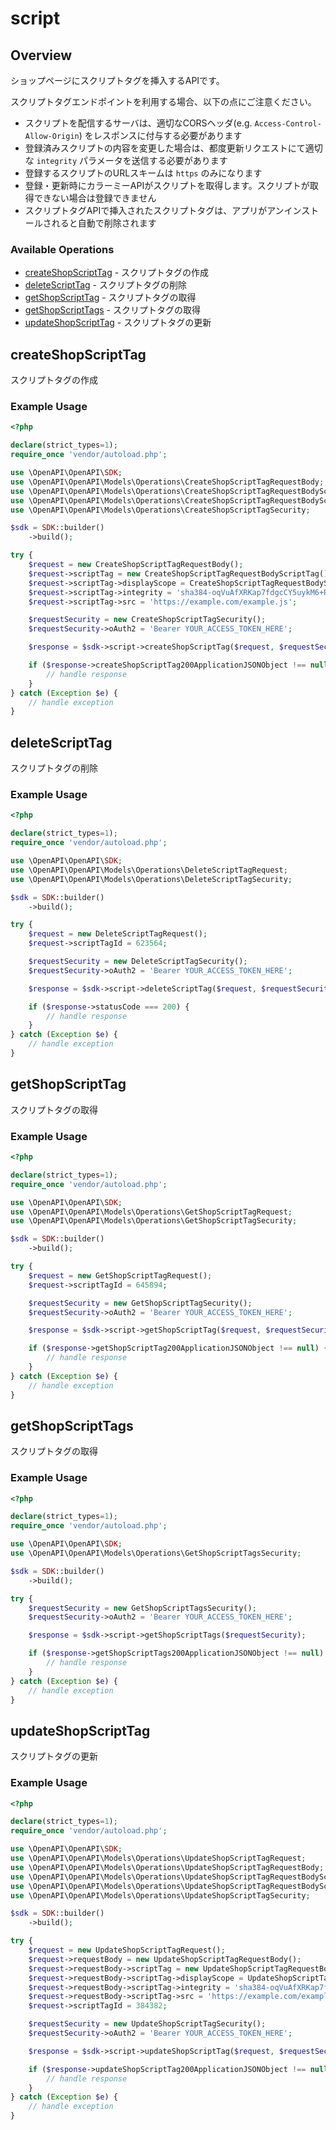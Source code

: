 # script

## Overview

ショップページにスクリプトタグを挿入するAPIです。

スクリプトタグエンドポイントを利用する場合、以下の点にご注意ください。
- スクリプトを配信するサーバは、適切なCORSヘッダ(e.g. `Access-Control-Allow-Origin`) をレスポンスに付与する必要があります
- 登録済みスクリプトの内容を変更した場合は、都度更新リクエストにて適切な `integrity` パラメータを送信する必要があります
- 登録するスクリプトのURLスキームは `https` のみになります
- 登録・更新時にカラーミーAPIがスクリプトを取得します。スクリプトが取得できない場合は登録できません
- スクリプトタグAPIで挿入されたスクリプトタグは、アプリがアンインストールされると自動で削除されます


### Available Operations

* [createShopScriptTag](#createshopscripttag) - スクリプトタグの作成
* [deleteScriptTag](#deletescripttag) - スクリプトタグの削除
* [getShopScriptTag](#getshopscripttag) - スクリプトタグの取得
* [getShopScriptTags](#getshopscripttags) - スクリプトタグの取得
* [updateShopScriptTag](#updateshopscripttag) - スクリプトタグの更新

## createShopScriptTag

スクリプトタグの作成

### Example Usage

```php
<?php

declare(strict_types=1);
require_once 'vendor/autoload.php';

use \OpenAPI\OpenAPI\SDK;
use \OpenAPI\OpenAPI\Models\Operations\CreateShopScriptTagRequestBody;
use \OpenAPI\OpenAPI\Models\Operations\CreateShopScriptTagRequestBodyScriptTag;
use \OpenAPI\OpenAPI\Models\Operations\CreateShopScriptTagRequestBodyScriptTagDisplayScopeEnum;
use \OpenAPI\OpenAPI\Models\Operations\CreateShopScriptTagSecurity;

$sdk = SDK::builder()
    ->build();

try {
    $request = new CreateShopScriptTagRequestBody();
    $request->scriptTag = new CreateShopScriptTagRequestBodyScriptTag();
    $request->scriptTag->displayScope = CreateShopScriptTagRequestBodyScriptTagDisplayScopeEnum::SHOP;
    $request->scriptTag->integrity = 'sha384-oqVuAfXRKap7fdgcCY5uykM6+R9GqQ8K/uxy9rx7HNQlGYl1kPzQho1wx4JwY8wC';
    $request->scriptTag->src = 'https://example.com/example.js';

    $requestSecurity = new CreateShopScriptTagSecurity();
    $requestSecurity->oAuth2 = 'Bearer YOUR_ACCESS_TOKEN_HERE';

    $response = $sdk->script->createShopScriptTag($request, $requestSecurity);

    if ($response->createShopScriptTag200ApplicationJSONObject !== null) {
        // handle response
    }
} catch (Exception $e) {
    // handle exception
}
```

## deleteScriptTag

スクリプトタグの削除

### Example Usage

```php
<?php

declare(strict_types=1);
require_once 'vendor/autoload.php';

use \OpenAPI\OpenAPI\SDK;
use \OpenAPI\OpenAPI\Models\Operations\DeleteScriptTagRequest;
use \OpenAPI\OpenAPI\Models\Operations\DeleteScriptTagSecurity;

$sdk = SDK::builder()
    ->build();

try {
    $request = new DeleteScriptTagRequest();
    $request->scriptTagId = 623564;

    $requestSecurity = new DeleteScriptTagSecurity();
    $requestSecurity->oAuth2 = 'Bearer YOUR_ACCESS_TOKEN_HERE';

    $response = $sdk->script->deleteScriptTag($request, $requestSecurity);

    if ($response->statusCode === 200) {
        // handle response
    }
} catch (Exception $e) {
    // handle exception
}
```

## getShopScriptTag

スクリプトタグの取得

### Example Usage

```php
<?php

declare(strict_types=1);
require_once 'vendor/autoload.php';

use \OpenAPI\OpenAPI\SDK;
use \OpenAPI\OpenAPI\Models\Operations\GetShopScriptTagRequest;
use \OpenAPI\OpenAPI\Models\Operations\GetShopScriptTagSecurity;

$sdk = SDK::builder()
    ->build();

try {
    $request = new GetShopScriptTagRequest();
    $request->scriptTagId = 645894;

    $requestSecurity = new GetShopScriptTagSecurity();
    $requestSecurity->oAuth2 = 'Bearer YOUR_ACCESS_TOKEN_HERE';

    $response = $sdk->script->getShopScriptTag($request, $requestSecurity);

    if ($response->getShopScriptTag200ApplicationJSONObject !== null) {
        // handle response
    }
} catch (Exception $e) {
    // handle exception
}
```

## getShopScriptTags

スクリプトタグの取得

### Example Usage

```php
<?php

declare(strict_types=1);
require_once 'vendor/autoload.php';

use \OpenAPI\OpenAPI\SDK;
use \OpenAPI\OpenAPI\Models\Operations\GetShopScriptTagsSecurity;

$sdk = SDK::builder()
    ->build();

try {
    $requestSecurity = new GetShopScriptTagsSecurity();
    $requestSecurity->oAuth2 = 'Bearer YOUR_ACCESS_TOKEN_HERE';

    $response = $sdk->script->getShopScriptTags($requestSecurity);

    if ($response->getShopScriptTags200ApplicationJSONObject !== null) {
        // handle response
    }
} catch (Exception $e) {
    // handle exception
}
```

## updateShopScriptTag

スクリプトタグの更新

### Example Usage

```php
<?php

declare(strict_types=1);
require_once 'vendor/autoload.php';

use \OpenAPI\OpenAPI\SDK;
use \OpenAPI\OpenAPI\Models\Operations\UpdateShopScriptTagRequest;
use \OpenAPI\OpenAPI\Models\Operations\UpdateShopScriptTagRequestBody;
use \OpenAPI\OpenAPI\Models\Operations\UpdateShopScriptTagRequestBodyScriptTag;
use \OpenAPI\OpenAPI\Models\Operations\UpdateShopScriptTagRequestBodyScriptTagDisplayScopeEnum;
use \OpenAPI\OpenAPI\Models\Operations\UpdateShopScriptTagSecurity;

$sdk = SDK::builder()
    ->build();

try {
    $request = new UpdateShopScriptTagRequest();
    $request->requestBody = new UpdateShopScriptTagRequestBody();
    $request->requestBody->scriptTag = new UpdateShopScriptTagRequestBodyScriptTag();
    $request->requestBody->scriptTag->displayScope = UpdateShopScriptTagRequestBodyScriptTagDisplayScopeEnum::SHOP;
    $request->requestBody->scriptTag->integrity = 'sha384-oqVuAfXRKap7fdgcCY5uykM6+R9GqQ8K/uxy9rx7HNQlGYl1kPzQho1wx4JwY8wC';
    $request->requestBody->scriptTag->src = 'https://example.com/example.js';
    $request->scriptTagId = 384382;

    $requestSecurity = new UpdateShopScriptTagSecurity();
    $requestSecurity->oAuth2 = 'Bearer YOUR_ACCESS_TOKEN_HERE';

    $response = $sdk->script->updateShopScriptTag($request, $requestSecurity);

    if ($response->updateShopScriptTag200ApplicationJSONObject !== null) {
        // handle response
    }
} catch (Exception $e) {
    // handle exception
}
```
